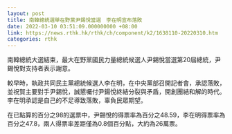 ```yaml
---
layout: post
title: 南韓總統選舉在野黨尹錫悅當選　李在明宣布落敗
date: 2022-03-10 03:51:09.000000000 +08:00
link: https://news.rthk.hk/rthk/ch/component/k2/1638110-20220310.htm
categories: rthk
---
```


南韓總統大選結束，最大在野黨國民力量總統候選人尹錫悅當選第20屆總統，尹錫悅對支持者表示謝意。

較早時，執政共同民主黨總統候選人李在明，在中央黨部召開記者會，承認落敗，並祝賀主要對手尹錫悅，誠懇囑付尹鍚悅終結分裂與矛盾，開創團結和解的時代。李在明承認是自己的不足導致落敗，辜負民眾期望。

在已點算的百分之98的選票中，尹錫悅的得票率為百分之48.59，李在明得票率為百分之47.8，兩人得票率差距僅為0.8個百分點，大約為26萬票。
